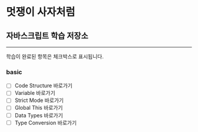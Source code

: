
# 멋쟁이 사자처럼
<!-- --- -->

## 자바스크립트 학습 저장소
---

학습이 완료된 항목은 체크박스로 표시됩니다.

### basic
- [ ] Code Structure 바로가기
- [ ] Variable 바로가기
- [ ] Strict Mode 바로가기
- [ ] Global This 바로가기
- [ ] Data Types 바로가기
- [ ] Type Conversion 바로가기